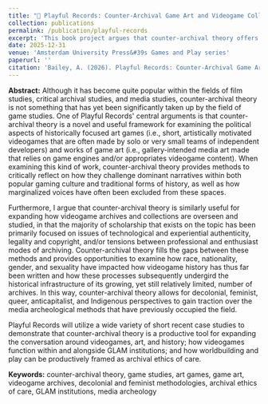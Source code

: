 ```yaml
---
title: "📂 Playful Records: Counter-Archival Game Art and Videogame Collections (forthcoming)"
collection: publications
permalink: /publication/playful-records
excerpt: 'This book project argues that counter-archival theory offers a novel and necessary framework for game studies, providing tools to critically examine how historically focused art games and game art challenge dominant narratives in both gaming culture and traditional history. It further asserts that counter-archival theory expands discussions of videogame archives by addressing how race, gender, sexuality, and colonialism shape the historical infrastructure of these collections, offering decolonial, feminist, queer, and anticapitalist perspectives alongside existing media archeological methods.'
date: 2025-12-31
venue: 'Amsterdam University Press&#39s Games and Play series'
paperurl: ''
citation: 'Bailey, A. (2026). Playful Records: Counter-Archival Game Art and Videogame Collections. Amsterdam University Press.'
---
```


<b>Abstract:</b> Although it has become quite popular within the fields of film studies, critical archival studies, and media studies, counter-archival theory is not something that has yet been significantly taken up by the field of game studies. One of Playful Records' central arguments is that counter-archival theory is a novel and useful framework for examining the political aspects of historically focused art games (i.e., short, artistically motivated videogames that are often made by solo or very small teams of independent developers) and works of game art (i.e., gallery-intended media art made that relies on game engines and/or appropriates videogame content). When examining this kind of work, counter-archival theory provides methods to critically reflect on how they challenge dominant narratives within both popular gaming culture and traditional forms of history, as well as how marginalized voices have often been excluded from these spaces.

Furthermore, I argue that counter-archival theory is similarly useful for expanding how videogame archives and collections are overseen and studied, in that the majority of scholarship that exists on the topic has been primarily focused on issues of technological and experiential authenticity, legality and copyright, and/or tensions between professional and enthusiast modes of archiving. Counter-archival theory fills the gaps between these methods and provides opportunities to examine how race, nationality, gender, and sexuality have impacted how videogame history has thus far been written and how these processes subsequently undergird the historical infrastructure of its growing, yet still relatively limited, number of archives. In this way, counter-archival theory allows for decolonial, feminist, queer, anticapitalist, and Indigenous perspectives to gain traction over the media archeological methods that have previously occupied the field.

Playful Records will utilize a wide variety of short recent case studies to demonstrate that counter-archival theory is a productive tool for expanding the conversation around videogames, art, and history; how videogames function within and alongside GLAM institutions; and how worldbuilding and play can be productively framed as archival ethics of care.

<b>Keywords:</b> counter-archival theory, game studies, art games, game art, videogame archives, decolonial and feminist methodologies, archival ethics of care, GLAM institutions, media archeology
  
